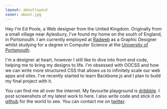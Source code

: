 ```yaml
---
layout: aboutlayout
cover: about.jpg
---
```



Hey I'm Ed Poole, a Web designer from the United Kingdom. Originally from a small village near Aylesbury, I've found my home on the south of England, in Portsmouth. I am currently employed at [Radweb](http://radweb.co.uk) as a Graphic Designer whilst studying for a degree in Computer Science at the [University of Portsmouth](http://port.ac.uk).

I'm a designer at heart, however I still like to dive into front end code, helping me to bring my designs to life. I'm obsessed with OOCSS and how we can write more structured CSS that allows us to infinitely scale our web apps and sites. I've recently started to learn Backbone.js and I plan to build my final project with it.

You can find me all over the internet. My favourite playground is [dribbble](http://dribbble.com/edpoole). I post screenshots of my latest work to here. I also write code and stick it on [github](http://github.com/EdPoole) for the world to see. You can contact me on [twitter](http://twitter.com/_ewp).
